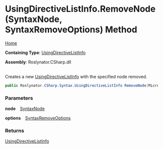# UsingDirectiveListInfo\.RemoveNode\(SyntaxNode, SyntaxRemoveOptions\) Method

[Home](../../../../../README.md)

**Containing Type**: [UsingDirectiveListInfo](../README.md)

**Assembly**: Roslynator\.CSharp\.dll

\
Creates a new [UsingDirectiveListInfo](../README.md) with the specified node removed\.

```csharp
public Roslynator.CSharp.Syntax.UsingDirectiveListInfo RemoveNode(Microsoft.CodeAnalysis.SyntaxNode node, Microsoft.CodeAnalysis.SyntaxRemoveOptions options)
```

### Parameters

**node** &ensp; [SyntaxNode](https://docs.microsoft.com/en-us/dotnet/api/microsoft.codeanalysis.syntaxnode)

**options** &ensp; [SyntaxRemoveOptions](https://docs.microsoft.com/en-us/dotnet/api/microsoft.codeanalysis.syntaxremoveoptions)

### Returns

[UsingDirectiveListInfo](../README.md)

